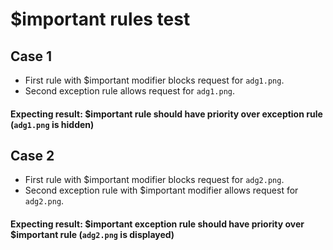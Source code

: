 # $important rules test

## Case 1
* First rule with $important modifier blocks request for `adg1.png`.
* Second exception rule allows request for `adg1.png`.
#### Expecting result: $important rule should have priority over exception rule (`adg1.png` is hidden)

## Case 2
* First rule with $important modifier blocks request for `adg2.png`.
* Second exception rule with $important modifier allows request for `adg2.png`.
#### Expecting result: $important exception rule should have priority over $important rule (`adg2.png` is displayed)
